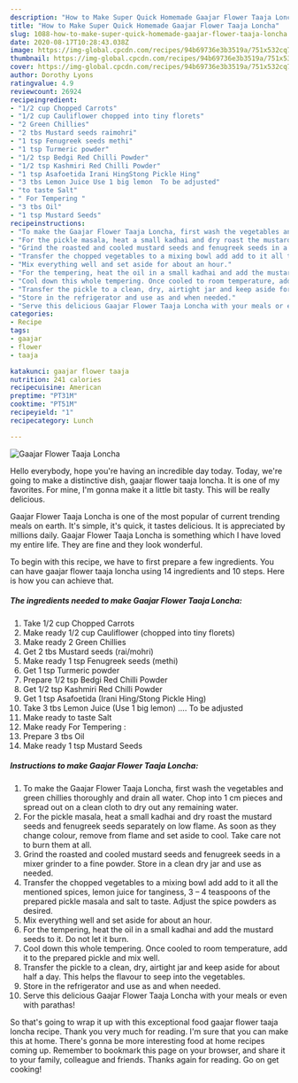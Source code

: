 ```yaml
---
description: "How to Make Super Quick Homemade Gaajar Flower Taaja Loncha"
title: "How to Make Super Quick Homemade Gaajar Flower Taaja Loncha"
slug: 1088-how-to-make-super-quick-homemade-gaajar-flower-taaja-loncha
date: 2020-08-17T10:28:43.038Z
image: https://img-global.cpcdn.com/recipes/94b69736e3b3519a/751x532cq70/gaajar-flower-taaja-loncha-recipe-main-photo.jpg
thumbnail: https://img-global.cpcdn.com/recipes/94b69736e3b3519a/751x532cq70/gaajar-flower-taaja-loncha-recipe-main-photo.jpg
cover: https://img-global.cpcdn.com/recipes/94b69736e3b3519a/751x532cq70/gaajar-flower-taaja-loncha-recipe-main-photo.jpg
author: Dorothy Lyons
ratingvalue: 4.9
reviewcount: 26924
recipeingredient:
- "1/2 cup Chopped Carrots"
- "1/2 cup Cauliflower chopped into tiny florets"
- "2 Green Chillies"
- "2 tbs Mustard seeds raimohri"
- "1 tsp Fenugreek seeds methi"
- "1 tsp Turmeric powder"
- "1/2 tsp Bedgi Red Chilli Powder"
- "1/2 tsp Kashmiri Red Chilli Powder"
- "1 tsp Asafoetida Irani HingStong Pickle Hing"
- "3 tbs Lemon Juice Use 1 big lemon  To be adjusted"
- "to taste Salt"
- " For Tempering "
- "3 tbs Oil"
- "1 tsp Mustard Seeds"
recipeinstructions:
- "To make the Gaajar Flower Taaja Loncha, first wash the vegetables and green chillies thoroughly and drain all water. Chop into 1 cm pieces and spread out on a clean cloth to dry out any remaining water."
- "For the pickle masala, heat a small kadhai and dry roast the mustard seeds and fenugreek seeds separately on low flame. As soon as they change colour, remove from flame and set aside to cool. Take care not to burn them at all."
- "Grind the roasted and cooled mustard seeds and fenugreek seeds in a mixer grinder to a fine powder. Store in a clean dry jar and use as needed."
- "Transfer the chopped vegetables to a mixing bowl add add to it all the mentioned spices, lemon juice for tanginess, 3 – 4 teaspoons of the prepared pickle masala and salt to taste. Adjust the spice powders as desired."
- "Mix everything well and set aside for about an hour."
- "For the tempering, heat the oil in a small kadhai and add the mustard seeds to it. Do not let it burn."
- "Cool down this whole tempering. Once cooled to room temperature, add it to the prepared pickle and mix well."
- "Transfer the pickle to a clean, dry, airtight jar and keep aside for about half a day. This helps the flavour to seep into the vegetables."
- "Store in the refrigerator and use as and when needed."
- "Serve this delicious Gaajar Flower Taaja Loncha with your meals or even with parathas!"
categories:
- Recipe
tags:
- gaajar
- flower
- taaja

katakunci: gaajar flower taaja 
nutrition: 241 calories
recipecuisine: American
preptime: "PT31M"
cooktime: "PT51M"
recipeyield: "1"
recipecategory: Lunch

---
```



![Gaajar Flower Taaja Loncha](https://img-global.cpcdn.com/recipes/94b69736e3b3519a/751x532cq70/gaajar-flower-taaja-loncha-recipe-main-photo.jpg)

Hello everybody, hope you're having an incredible day today. Today, we're going to make a distinctive dish, gaajar flower taaja loncha. It is one of my favorites. For mine, I'm gonna make it a little bit tasty. This will be really delicious.



Gaajar Flower Taaja Loncha is one of the most popular of current trending meals on earth. It's simple, it's quick, it tastes delicious. It is appreciated by millions daily. Gaajar Flower Taaja Loncha is something which I have loved my entire life. They are fine and they look wonderful.


To begin with this recipe, we have to first prepare a few ingredients. You can have gaajar flower taaja loncha using 14 ingredients and 10 steps. Here is how you can achieve that.

<!--inarticleads1-->

##### The ingredients needed to make Gaajar Flower Taaja Loncha:

1. Take 1/2 cup Chopped Carrots
1. Make ready 1/2 cup Cauliflower (chopped into tiny florets)
1. Make ready 2 Green Chillies
1. Get 2 tbs Mustard seeds (rai/mohri)
1. Make ready 1 tsp Fenugreek seeds (methi)
1. Get 1 tsp Turmeric powder
1. Prepare 1/2 tsp Bedgi Red Chilli Powder
1. Get 1/2 tsp Kashmiri Red Chilli Powder
1. Get 1 tsp Asafoetida (Irani Hing/Stong Pickle Hing)
1. Take 3 tbs Lemon Juice (Use 1 big lemon) …. To be adjusted
1. Make ready to taste Salt
1. Make ready  For Tempering :
1. Prepare 3 tbs Oil
1. Make ready 1 tsp Mustard Seeds




<!--inarticleads2-->

##### Instructions to make Gaajar Flower Taaja Loncha:

1. To make the Gaajar Flower Taaja Loncha, first wash the vegetables and green chillies thoroughly and drain all water. Chop into 1 cm pieces and spread out on a clean cloth to dry out any remaining water.
1. For the pickle masala, heat a small kadhai and dry roast the mustard seeds and fenugreek seeds separately on low flame. As soon as they change colour, remove from flame and set aside to cool. Take care not to burn them at all.
1. Grind the roasted and cooled mustard seeds and fenugreek seeds in a mixer grinder to a fine powder. Store in a clean dry jar and use as needed.
1. Transfer the chopped vegetables to a mixing bowl add add to it all the mentioned spices, lemon juice for tanginess, 3 – 4 teaspoons of the prepared pickle masala and salt to taste. Adjust the spice powders as desired.
1. Mix everything well and set aside for about an hour.
1. For the tempering, heat the oil in a small kadhai and add the mustard seeds to it. Do not let it burn.
1. Cool down this whole tempering. Once cooled to room temperature, add it to the prepared pickle and mix well.
1. Transfer the pickle to a clean, dry, airtight jar and keep aside for about half a day. This helps the flavour to seep into the vegetables.
1. Store in the refrigerator and use as and when needed.
1. Serve this delicious Gaajar Flower Taaja Loncha with your meals or even with parathas!




So that's going to wrap it up with this exceptional food gaajar flower taaja loncha recipe. Thank you very much for reading. I'm sure that you can make this at home. There's gonna be more interesting food at home recipes coming up. Remember to bookmark this page on your browser, and share it to your family, colleague and friends. Thanks again for reading. Go on get cooking!
